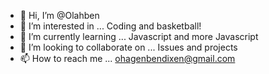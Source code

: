 - 👋 Hi, I’m @Olahben
- 👀 I’m interested in ... Coding and basketball!
- 🌱 I’m currently learning ... Javascript and more Javascript
- 💞️ I’m looking to collaborate on ... Issues and projects
- 📫 How to reach me ... ohagenbendixen@gmail.com

<!---
Olahben/Olahben is a ✨ special ✨ repository because its `README.md` (this file) appears on your GitHub profile.
You can click the Preview link to take a look at your changes.
--->
